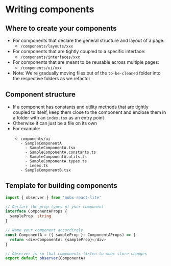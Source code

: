 # Writing components

## Where to create your components

- For components that declare the general structure and layout of a page:
  - `/components/layouts/xxx`
- For components that are tightly coupled to a specific interface:
  - `/components/interfaces/xxx`
- For components that are meant to be reusable across multiple pages:
  - `/components/ui/xxx`
- Note: We're gradually moving files out of the `to-be-cleaned` folder into the respective folders as we refactor

## Component structure

- If a component has constants and utility methods that are tightly coupled to itself, keep them close to the component and enclose them in a folder with an `index.tsx` as an entry point
- Otherwise it can just be a file on its own
- For example:
  - ```
    components/ui
    - SampleComponentA
      - SampleComponentA.tsx
      - SampleComponentA.constants.ts
      - SampleComponentA.utils.ts
      - SampleComponentA.types.ts
      - index.ts
    - SampleComponentB.tsx
    ```

## Template for building components

```ts
import { observer } from 'mobx-react-lite'

// Declare the prop types of your component
interface ComponentAProps {
  sampleProp: string
}

// Name your component accordingly
const ComponentA = ({ sampleProp }: ComponentAProps) => {
  return <div>ComponentA: {sampleProp}</div>
}

// Observer is so that components listen to mobx store changes
export default observer(ComponentA)
```
